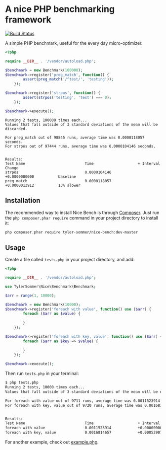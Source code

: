 A nice PHP benchmarking framework
=================================

[![Build Status](https://travis-ci.org/tyler-sommer/nice-bench.png?branch=master)](https://travis-ci.org/tyler-sommer/nice-bench)

A simple PHP benchmark, useful for the every day micro-optimizer.

```php
<?php

require __DIR__ . '/vendor/autoload.php';

$benchmark = new Benchmark(100000);
$benchmark->register('preg_match', function() {
        assert(preg_match('/^test/', 'testing'));
    });

$benchmark->register('strpos', function() {
        assert(strpos('testing', 'test') === 0);
    });

$benchmark->execute();
```

```
Running 2 tests, 100000 times each...
Values that fall outside of 3 standard deviations of the mean will be discarded.

For preg_match out of 98845 runs, average time was 0.0000118057 seconds.
For strpos out of 97444 runs, average time was 0.0000104146 seconds.


Results:
Test Name                          	Time                	+ Interval          	Change
strpos                             	0.0000104146        	+0.0000000000       	baseline
preg_match                         	0.0000118057        	+0.0000013912       	13% slower
```

Installation
------------

The recommended way to install Nice Bench is through [Composer](http://getcomposer.org/). Just run the 
`php composer.phar require` command in your project directory to install it:

```bash
php composer.phar require tyler-sommer/nice-bench:dev-master
```

Usage
-----

Create a file called `tests.php` in your project directory, and add:

```php
<?php

require __DIR__ . '/vendor/autoload.php';

use TylerSommer\Nice\Benchmark\Benchmark;

$arr = range(1, 10000);

$benchmark = new Benchmark(10000);
$benchmark->register('foreach with value', function() use ($arr) {
        foreach ($arr as $value) {
        
        }
    });

$benchmark->register('foreach with key, value', function() use ($arr) {
        foreach ($arr as $key => $value) {
            
        }
    });

$benchmark->execute();
```

Then run `tests.php` in your terminal:

```bash
$ php tests.php
Running 2 tests, 10000 times each...
Values that fall outside of 3 standard deviations of the mean will be discarded.

For foreach with value out of 9711 runs, average time was 0.0011523914 seconds.
For foreach with key, value out of 9720 runs, average time was 0.0016814657 seconds.


Results:
Test Name                          	Time                	+ Interval          	Change
foreach with value                 	0.0011523914        	+0.0000000000       	baseline
foreach with key, value            	0.0016814657        	+0.0005290744       	46% slower
```

For another example, check out [example.php](example/example.php).